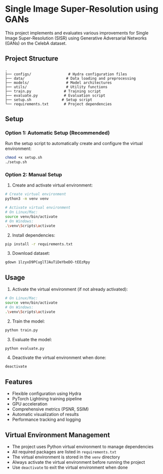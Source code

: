 # Single Image Super-Resolution using GANs

This project implements and evaluates various improvements for Single Image Super-Resolution (SISR) using Generative Adversarial Networks (GANs) on the CelebA dataset.

## Project Structure

```
.
├── configs/                 # Hydra configuration files
├── data/                   # Data loading and preprocessing
├── models/                 # Model architectures
├── utils/                  # Utility functions
├── train.py               # Training script
├── evaluate.py            # Evaluation script
├── setup.sh              # Setup script
└── requirements.txt       # Project dependencies
```

## Setup

### Option 1: Automatic Setup (Recommended)

Run the setup script to automatically create and configure the virtual environment:

```bash
chmod +x setup.sh
./setup.sh
```

### Option 2: Manual Setup

1. Create and activate virtual environment:
```bash
# Create virtual environment
python3 -m venv venv

# Activate virtual environment
# On Linux/Mac:
source venv/bin/activate
# On Windows:
.\venv\Scripts\activate
```

2. Install dependencies:
```bash
pip install -r requirements.txt
```

3. Download dataset:
```bash
gdown 1lzyxD9PCuglTJAuTiDeYbeDO-tEEzRpy
```

## Usage

1. Activate the virtual environment (if not already activated):
```bash
# On Linux/Mac:
source venv/bin/activate
# On Windows:
.\venv\Scripts\activate
```

2. Train the model:
```bash
python train.py
```

3. Evaluate the model:
```bash
python evaluate.py
```

4. Deactivate the virtual environment when done:
```bash
deactivate
```

## Features

- Flexible configuration using Hydra
- PyTorch Lightning training pipeline
- GPU acceleration
- Comprehensive metrics (PSNR, SSIM)
- Automatic visualization of results
- Performance tracking and logging

## Virtual Environment Management

- The project uses Python virtual environment to manage dependencies
- All required packages are listed in `requirements.txt`
- The virtual environment is stored in the `venv` directory
- Always activate the virtual environment before running the project
- Use `deactivate` to exit the virtual environment when done 